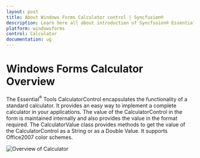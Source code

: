 ```yaml
---
layout: post
title: About Windows Forms Calculator control | Syncfusion®
description: Learn here all about introduction of Syncfusion® Essential Studio® Windows Forms Calculator control and more details.
platform: windowsforms
control: Calculator
documentation: ug
---
```


# Windows Forms Calculator Overview

The Essential<sup>®</sup> Tools CalculatorControl encapsulates the functionality of a standard calculator. It provides an easy way to implement a complete calculator in your applications. The value of the CalculatorControl in the form is maintained internally and also provides the value in the format required. The CalculatorValue class provides methods to get the value of the CalculatorControl as a String or as a Double Value. It supports Office2007 color schemes.

![Overview of Calculator](Overview_images/Overview_img110.png) 